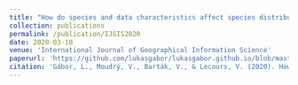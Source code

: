 ```yaml
---
title: "How do species and data characteristics affect species distribution models and when to use environmental filtering?"
collection: publications
permalink: /publication/IJGIS2020
date: 2020-03-18
venue: 'International Journal of Geographical Information Science'
paperurl: 'https://github.com/lukasgabor/lukasgabor.github.io/blob/master/files/2020IJGIS.pdf'
citation: 'Gábor, L., Moudrý, V., Barták, V., & Lecours, V. (2020). How do species and data characteristics affect species distribution models and when to use environmental filtering?. International Journal of Geographical Information Science, 34(8), 1567-1584.'
---
```


